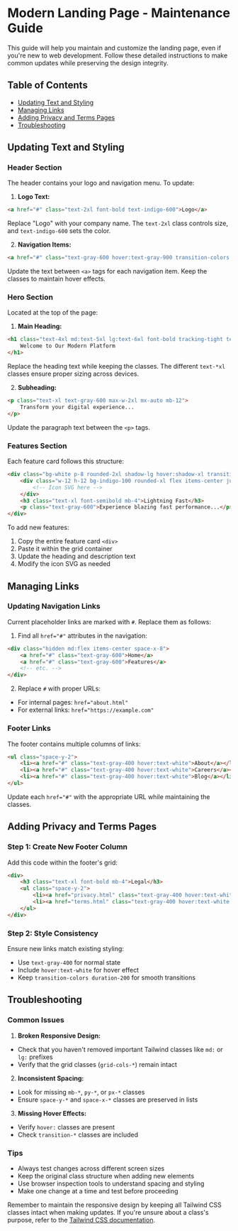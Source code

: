 # Modern Landing Page - Maintenance Guide

This guide will help you maintain and customize the landing page, even if you're new to web development. Follow these detailed instructions to make common updates while preserving the design integrity.

## Table of Contents
- [Updating Text and Styling](#updating-text-and-styling)
- [Managing Links](#managing-links)
- [Adding Privacy and Terms Pages](#adding-privacy-and-terms-pages)
- [Troubleshooting](#troubleshooting)

## Updating Text and Styling

### Header Section
The header contains your logo and navigation menu. To update:

1. **Logo Text:**
```html
<a href="#" class="text-2xl font-bold text-indigo-600">Logo</a>
```
Replace "Logo" with your company name. The `text-2xl` class controls size, and `text-indigo-600` sets the color.

2. **Navigation Items:**
```html
<a href="#" class="text-gray-600 hover:text-gray-900 transition-colors duration-200">Home</a>
```
Update the text between `<a>` tags for each navigation item. Keep the classes to maintain hover effects.

### Hero Section
Located at the top of the page:

1. **Main Heading:**
```html
<h1 class="text-4xl md:text-5xl lg:text-6xl font-bold tracking-tight text-gray-900 mb-8">
    Welcome to Our Modern Platform
</h1>
```
Replace the heading text while keeping the classes. The different `text-*xl` classes ensure proper sizing across devices.

2. **Subheading:**
```html
<p class="text-xl text-gray-600 max-w-2xl mx-auto mb-12">
    Transform your digital experience...
</p>
```
Update the paragraph text between the `<p>` tags.

### Features Section
Each feature card follows this structure:
```html
<div class="bg-white p-8 rounded-2xl shadow-lg hover:shadow-xl transition-shadow duration-300">
    <div class="w-12 h-12 bg-indigo-100 rounded-xl flex items-center justify-center mb-6">
        <!-- Icon SVG here -->
    </div>
    <h3 class="text-xl font-semibold mb-4">Lightning Fast</h3>
    <p class="text-gray-600">Experience blazing fast performance...</p>
</div>
```
To add new features:
1. Copy the entire feature card `<div>`
2. Paste it within the grid container
3. Update the heading and description text
4. Modify the icon SVG as needed

## Managing Links

### Updating Navigation Links
Current placeholder links are marked with `#`. Replace them as follows:

1. Find all `href="#"` attributes in the navigation:
```html
<div class="hidden md:flex items-center space-x-8">
    <a href="#" class="text-gray-600">Home</a>
    <a href="#" class="text-gray-600">Features</a>
    <!-- etc. -->
</div>
```

2. Replace `#` with proper URLs:
- For internal pages: `href="about.html"`
- For external links: `href="https://example.com"`

### Footer Links
The footer contains multiple columns of links:
```html
<ul class="space-y-2">
    <li><a href="#" class="text-gray-400 hover:text-white">About</a></li>
    <li><a href="#" class="text-gray-400 hover:text-white">Careers</a></li>
    <li><a href="#" class="text-gray-400 hover:text-white">Blog</a></li>
</ul>
```
Update each `href="#"` with the appropriate URL while maintaining the classes.

## Adding Privacy and Terms Pages

### Step 1: Create New Footer Column
Add this code within the footer's grid:
```html
<div>
    <h3 class="text-xl font-bold mb-4">Legal</h3>
    <ul class="space-y-2">
        <li><a href="privacy.html" class="text-gray-400 hover:text-white transition-colors duration-200">Privacy Policy</a></li>
        <li><a href="terms.html" class="text-gray-400 hover:text-white transition-colors duration-200">Terms of Service</a></li>
    </ul>
</div>
```

### Step 2: Style Consistency
Ensure new links match existing styling:
- Use `text-gray-400` for normal state
- Include `hover:text-white` for hover effect
- Keep `transition-colors duration-200` for smooth transitions

## Troubleshooting

### Common Issues

1. **Broken Responsive Design:**
- Check that you haven't removed important Tailwind classes like `md:` or `lg:` prefixes
- Verify that the grid classes (`grid-cols-*`) remain intact

2. **Inconsistent Spacing:**
- Look for missing `mb-*`, `py-*`, or `px-*` classes
- Ensure `space-y-*` and `space-x-*` classes are preserved in lists

3. **Missing Hover Effects:**
- Verify `hover:` classes are present
- Check `transition-*` classes are included

### Tips
- Always test changes across different screen sizes
- Keep the original class structure when adding new elements
- Use browser inspection tools to understand spacing and styling
- Make one change at a time and test before proceeding

Remember to maintain the responsive design by keeping all Tailwind CSS classes intact when making updates. If you're unsure about a class's purpose, refer to the [Tailwind CSS documentation](https://tailwindcss.com/docs).